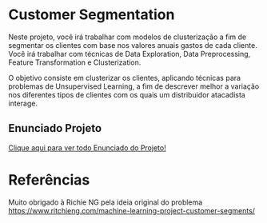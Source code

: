 # Customer Segmentation

Neste projeto, você irá trabalhar com modelos de clusterização a fim de segmentar os clientes com base nos valores anuais gastos de cada cliente. Você irá trabalhar com técnicas de Data Exploration, Data Preprocessing, Feature Transformation e Clusterization.

O objetivo consiste em clusterizar os clientes, aplicando técnicas para problemas de Unsupervised Learning, a fim de descrever melhor a variação nos diferentes tipos de clientes com os quais um distribuidor atacadista interage.


## Enunciado Projeto

[Clique aqui para ver todo Enunciado do Projeto!](https://8abd2cf6-47b0-4b44-88ed-e9dab4c590ad.filesusr.com/ugd/5fb293_64f386d6855b43e98460ef3d16dcb228.pdf)


# Referências

Muito obrigado à Richie NG pela ideia original do problema
https://www.ritchieng.com/machine-learning-project-customer-segments/
